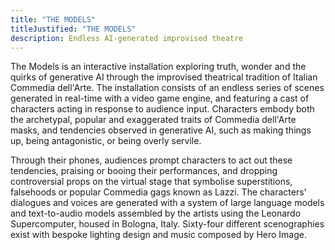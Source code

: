```yaml
---
title: "THE MODELS"
titleJustified: "THE MODELS"
description: Endless AI-generated improvised theatre
---
```


The Models is an interactive installation exploring truth, wonder and the quirks of generative AI through the improvised theatrical tradition of Italian Commedia dell'Arte. The installation consists of an endless series of scenes generated in real-time with a video game engine, and featuring a cast of characters acting in response to audience input. Characters embody both the archetypal, popular and exaggerated traits of Commedia dell'Arte masks, and tendencies observed in generative AI, such as making things up, being antagonistic, or being overly servile.

Through their phones, audiences prompt characters to act out these tendencies, praising or booing their performances, and dropping controversial props on the virtual stage that symbolise superstitions, falsehoods or popular Commedia gags known as Lazzi. The characters' dialogues and voices are generated with a system of large language models and text-to-audio models assembled by the artists using the Leonardo Supercomputer, housed in Bologna, Italy. Sixty-four different scenographies exist with bespoke lighting design and music composed by Hero Image.